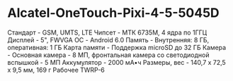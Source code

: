 # Alcatel-OneTouch-Pixi-4-5-5045D
Стандарт - GSM, UMTS, LTE
Чипсет - МТК 6735М, 4 ядра по 1ГГЦ
Дисплей - 5", FWVGA
ОС - Android 6.0
Память - Внутренняя: 8 ГБ, оперативная: 1 ГБ
Карта памяти - Поддержка microSD до 32 ГБ
Камера - Основная камера - 8 МП, фронтальная камера со светодиодной вспышкой - 5 МП
Аккумулятор - 2000 мА•ч
Размеры, вес - 140,7 х 72,5 х 9,5 мм, 169 г
Рабочее TWRP-6

